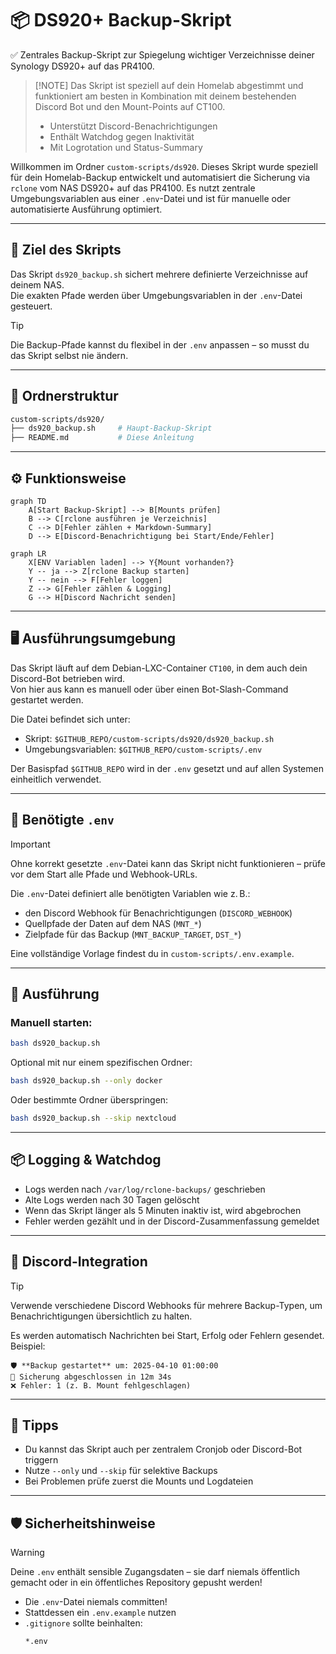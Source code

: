 # 📦 DS920+ Backup-Skript

✅ Zentrales Backup-Skript zur Spiegelung wichtiger Verzeichnisse deiner Synology DS920+ auf das PR4100.
> 
> [!NOTE]
> Das Skript ist speziell auf dein Homelab abgestimmt und funktioniert am besten in Kombination mit deinem bestehenden Discord Bot und den Mount-Points auf CT100.
>
> - Unterstützt Discord-Benachrichtigungen
> - Enthält Watchdog gegen Inaktivität
> - Mit Logrotation und Status-Summary

Willkommen im Ordner `custom-scripts/ds920`. Dieses Skript wurde speziell für dein Homelab-Backup entwickelt und automatisiert die Sicherung via `rclone` vom NAS DS920+ auf das PR4100. Es nutzt zentrale Umgebungsvariablen aus einer `.env`-Datei und ist für manuelle oder automatisierte Ausführung optimiert.

---

## 🔄 Ziel des Skripts

Das Skript `ds920_backup.sh` sichert mehrere definierte Verzeichnisse auf deinem NAS.  
Die exakten Pfade werden über Umgebungsvariablen in der `.env`-Datei gesteuert.

> [!TIP]
> Die Backup-Pfade kannst du flexibel in der `.env` anpassen – so musst du das Skript selbst nie ändern.

---

## 📂 Ordnerstruktur

```bash
custom-scripts/ds920/
├── ds920_backup.sh     # Haupt-Backup-Skript
├── README.md           # Diese Anleitung
```

---

## ⚙️ Funktionsweise

```mermaid
graph TD
    A[Start Backup-Skript] --> B[Mounts prüfen]
    B --> C[rclone ausführen je Verzeichnis]
    C --> D[Fehler zählen + Markdown-Summary]
    D --> E[Discord-Benachrichtigung bei Start/Ende/Fehler]
```

```mermaid
graph LR
    X[ENV Variablen laden] --> Y{Mount vorhanden?}
    Y -- ja --> Z[rclone Backup starten]
    Y -- nein --> F[Fehler loggen]
    Z --> G[Fehler zählen & Logging]
    G --> H[Discord Nachricht senden]
```

---

## 🖥️ Ausführungsumgebung

Das Skript läuft auf dem Debian-LXC-Container `CT100`, in dem auch dein Discord-Bot betrieben wird.  
Von hier aus kann es manuell oder über einen Bot-Slash-Command gestartet werden.

Die Datei befindet sich unter:

- Skript: `$GITHUB_REPO/custom-scripts/ds920/ds920_backup.sh`
- Umgebungsvariablen: `$GITHUB_REPO/custom-scripts/.env`

Der Basispfad `$GITHUB_REPO` wird in der `.env` gesetzt und auf allen Systemen einheitlich verwendet.

---

## 🧾 Benötigte `.env`

> [!IMPORTANT]
> Ohne korrekt gesetzte `.env`-Datei kann das Skript nicht funktionieren – prüfe vor dem Start alle Pfade und Webhook-URLs.

Die `.env`-Datei definiert alle benötigten Variablen wie z. B.:

- den Discord Webhook für Benachrichtigungen (`DISCORD_WEBHOOK`)
- Quellpfade der Daten auf dem NAS (`MNT_*`)
- Zielpfade für das Backup (`MNT_BACKUP_TARGET`, `DST_*`)

Eine vollständige Vorlage findest du in `custom-scripts/.env.example`.

---

## 🚀 Ausführung

### Manuell starten:
```bash
bash ds920_backup.sh
```

Optional mit nur einem spezifischen Ordner:
```bash
bash ds920_backup.sh --only docker
```

Oder bestimmte Ordner überspringen:
```bash
bash ds920_backup.sh --skip nextcloud
```

---

## 📦 Logging & Watchdog

- Logs werden nach `/var/log/rclone-backups/` geschrieben
- Alte Logs werden nach 30 Tagen gelöscht
- Wenn das Skript länger als 5 Minuten inaktiv ist, wird abgebrochen
- Fehler werden gezählt und in der Discord-Zusammenfassung gemeldet

---

## 🔔 Discord-Integration

> [!TIP]
> Verwende verschiedene Discord Webhooks für mehrere Backup-Typen, um Benachrichtigungen übersichtlich zu halten.

Es werden automatisch Nachrichten bei Start, Erfolg oder Fehlern gesendet. Beispiel:
```text
🛡️ **Backup gestartet** um: 2025-04-10 01:00:00
📁 Sicherung abgeschlossen in 12m 34s
❌ Fehler: 1 (z. B. Mount fehlgeschlagen)
```

---

## 🧠 Tipps

- Du kannst das Skript auch per zentralem Cronjob oder Discord-Bot triggern
- Nutze `--only` und `--skip` für selektive Backups
- Bei Problemen prüfe zuerst die Mounts und Logdateien

---

## 🛡️ Sicherheitshinweise

> [!WARNING]
> Deine `.env` enthält sensible Zugangsdaten – sie darf niemals öffentlich gemacht oder in ein öffentliches Repository gepusht werden!

- Die `.env`-Datei niemals committen!
- Stattdessen ein `.env.example` nutzen
- `.gitignore` sollte beinhalten:
  ```bash
  *.env
  ```
